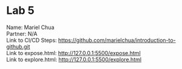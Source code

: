 # Lab 5
Name: Mariel Chua\
Partner: N/A\
Link to CI/CD Steps: https://github.com/marielchua/introduction-to-github.git \
Link to expose.html: http://127.0.0.1:5500/expose.html \
Link to explore.html: http://127.0.0.1:5500/explore.html
